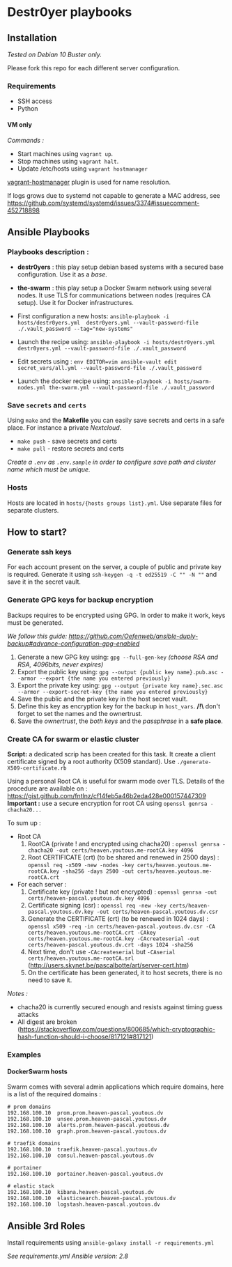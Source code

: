# Destr0yer playbooks

## Installation
*Tested on Debian 10 Buster only.*

Please fork this repo for each different server configuration.

### Requirements
- SSH access
- Python

#### VM only
 _*Commands :*_ 
- Start machines using `vagrant up`.
- Stop machines using `vagrant halt`.
- Update /etc/hosts using `vagrant hostmanager`

[vagrant-hostmanager](https://github.com/devopsgroup-io/vagrant-hostmanager) plugin is used for name resolution.

If logs grows due to systemd not capable to generate a MAC address, see https://github.com/systemd/systemd/issues/3374#issuecomment-452718898
## Ansible Playbooks

### Playbooks description :
- **destr0yers** : this play setup debian based systems with a secured base configuration. Use it as a _base_.
- **the-swarm** : this play setup a Docker Swarm network using several nodes. It use TLS for communications between nodes (requires CA setup).
Use it for Docker infrastructures.

- First configuration a new hosts: `ansible-playbook -i hosts/destr0yers.yml  destr0yers.yml --vault-password-file ./.vault_password --tag="new-systems"`
- Launch the recipe using: `ansible-playbook -i hosts/destr0yers.yml destr0yers.yml --vault-password-file ./.vault_password`
- Edit secrets using : `env EDITOR=vim ansible-vault edit secret_vars/all.yml --vault-password-file ./.vault_password`

- Launch the docker recipe using: `ansible-playbook -i hosts/swarm-nodes.yml the-swarm.yml --vault-password-file ./.vault_password`

### Save `secrets` and `certs`
Using `make` and the **Makefile** you can easily save secrets and certs in a safe place. For instance a private _Nextcloud_.
- `make push` - save secrets and certs
- `make pull` - restore secrets and certs

_Create a `.env` as `.env.sample` in order to configure save path and cluster name which must be unique._

### Hosts
Hosts are located in `hosts/{hosts groups list}.yml`. Use separate files for separate clusters.

## How to start?
### Generate ssh keys
For each account present on the server, a couple of public and private key is required. Generate it using `ssh-keygen -q -t ed25519 -C "" -N ""`
and save it in the secret vault.

### Generate GPG keys for backup encryption
Backups requires to be encrypted using GPG.
In order to make it work, keys must be generated.

_We follow this guide: https://github.com/Oefenweb/ansible-duply-backup#advance-configuration-gpg-enabled_
1. Generate a new GPG key using: `gpg --full-gen-key` _(choose RSA and RSA, 4096bits, never expires)_
2. Export the public key using: `gpg --output {public key name}.pub.asc --armor --export {the name you entered previously}`
3. Export the private key using: `gpg --output {private key name}.sec.asc --armor --export-secret-key {the name you entered previously}`
4. Save the public and the private key in the host secret vault.
5. Define this key as encryption key for the backup in `host_vars`. **/!\\** don't forget to set the names and the ownertrust.
6. Save the _ownertrust_, the _both keys_ and the _passphrase_ in a **safe place**. 

### Create CA for swarm or elastic cluster

**Script:** a dedicated scrip has been created for this task. It create a client certificate signed by a root authority (X509 standard).
Use `./generate-X509-certificate.rb`

Using a personal Root CA is useful for swarm mode over TLS.
Details of the procedure are available on : https://gist.github.com/fntlnz/cf14feb5a46b2eda428e000157447309
**Important :** use a secure encryption for root CA using `openssl genrsa -chacha20...`

To sum up :
- Root CA 
    1. RootCA (private ! and encrypted using chacha20) : `openssl genrsa -chacha20 -out certs/heaven.youtous.me-rootCA.key 4096`
    2. Root CERTIFICATE (crt) (to be shared and renewed in 2500 days) : `openssl req -x509 -new -nodes -key certs/heaven.youtous.me-rootCA.key -sha256 -days 2500 -out certs/heaven.youtous.me-rootCA.crt`
- For each server :
    1. Certificate key (private ! but not encrypted) : `openssl genrsa -out certs/heaven-pascal.youtous.dv.key 4096`
    2. Certificate signing (csr) : `openssl req -new -key certs/heaven-pascal.youtous.dv.key -out certs/heaven-pascal.youtous.dv.csr`
    3. Generate the CERTIFICATE (crt) (to be renewed in 1024 days) : `openssl x509 -req -in certs/heaven-pascal.youtous.dv.csr -CA certs/heaven.youtous.me-rootCA.crt -CAkey certs/heaven.youtous.me-rootCA.key -CAcreateserial -out certs/heaven-pascal.youtous.dv.crt -days 1024 -sha256`
    4. Next time, don't use `-CAcreateserial` but `-CAserial certs/heaven.youtous.me-rootCA.srl` (http://users.skynet.be/pascalbotte/art/server-cert.htm)
    5. On the certificate has been generated, it to host secrets, there is no need to save it.

*Notes :*
 - chacha20 is currently secured enough and resists against timing guess attacks
 - All digest are broken (https://stackoverflow.com/questions/800685/which-cryptographic-hash-function-should-i-choose/817121#817121) 

### Examples
#### DockerSwarm hosts
Swarm comes with several admin applications which require domains,
here is a list of the required domains :

```
# prom domains
192.168.100.10  prom.prom.heaven-pascal.youtous.dv
192.168.100.10  unsee.prom.heaven-pascal.youtous.dv
192.168.100.10  alerts.prom.heaven-pascal.youtous.dv
192.168.100.10  graph.prom.heaven-pascal.youtous.dv

# traefik domains
192.168.100.10  traefik.heaven-pascal.youtous.dv
192.168.100.10  consul.heaven-pascal.youtous.dv

# portainer
192.168.100.10  portainer.heaven-pascal.youtous.dv

# elastic stack
192.168.100.10  kibana.heaven-pascal.youtous.dv
192.168.100.10  elasticsearch.heaven-pascal.youtous.dv
192.168.100.10  logstash.heaven-pascal.youtous.dv
```

## Ansible 3rd Roles

Install requirements using
`ansible-galaxy install -r requirements.yml`

*See requirements.yml*
*Ansible version:* _2.8_ 